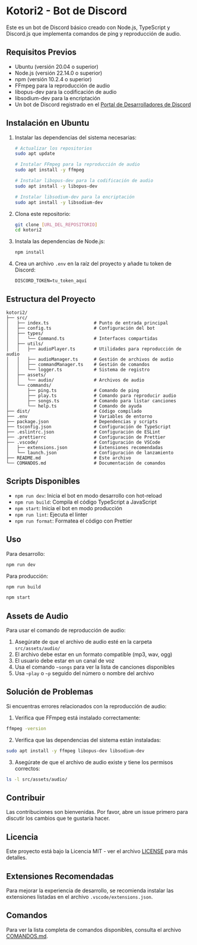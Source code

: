 # Kotori2 - Bot de Discord

Este es un bot de Discord básico creado con Node.js, TypeScript y Discord.js que implementa comandos de ping y reproducción de audio.

## Requisitos Previos

- Ubuntu (versión 20.04 o superior)
- Node.js (versión 22.14.0 o superior)
- npm (versión 10.2.4 o superior)
- FFmpeg para la reproducción de audio
- libopus-dev para la codificación de audio
- libsodium-dev para la encriptación
- Un bot de Discord registrado en el [Portal de Desarrolladores de Discord](https://discord.com/developers/applications)

## Instalación en Ubuntu

1. Instalar las dependencias del sistema necesarias:

   ```bash
   # Actualizar los repositorios
   sudo apt update
   ```

   ```bash
   # Instalar FFmpeg para la reproducción de audio
   sudo apt install -y ffmpeg
   ```

   ```bash
   # Instalar libopus-dev para la codificación de audio
   sudo apt install -y libopus-dev
   ```

   ```bash
   # Instalar libsodium-dev para la encriptación
   sudo apt install -y libsodium-dev
   ```

2. Clona este repositorio:

   ```bash
   git clone [URL_DEL_REPOSITORIO]
   cd kotori2
   ```

3. Instala las dependencias de Node.js:

   ```bash
   npm install
   ```

4. Crea un archivo `.env` en la raíz del proyecto y añade tu token de Discord:

   ```
   DISCORD_TOKEN=tu_token_aquí
   ```

## Estructura del Proyecto

```
kotori2/
├── src/
│   ├── index.ts                 # Punto de entrada principal
│   ├── config.ts                # Configuración del bot
│   ├── types/
│   │   └── Command.ts           # Interfaces compartidas
│   ├── utils/
│   │   ├── audioPlayer.ts       # Utilidades para reproducción de audio
│   │   ├── audioManager.ts      # Gestión de archivos de audio
│   │   ├── commandManager.ts    # Gestión de comandos
│   │   └── logger.ts            # Sistema de registro
│   ├── assets/
│   │   └── audio/               # Archivos de audio
│   └── commands/
│       ├── ping.ts              # Comando de ping
│       ├── play.ts              # Comando para reproducir audio
│       ├── songs.ts             # Comando para listar canciones
│       └── help.ts              # Comando de ayuda
├── dist/                        # Código compilado
├── .env                         # Variables de entorno
├── package.json                 # Dependencias y scripts
├── tsconfig.json                # Configuración de TypeScript
├── .eslintrc.json               # Configuración de ESLint
├── .prettierrc                  # Configuración de Prettier
├── .vscode/                     # Configuración de VSCode
│   ├── extensions.json          # Extensiones recomendadas
│   └── launch.json              # Configuración de lanzamiento
├── README.md                    # Este archivo
└── COMANDOS.md                  # Documentación de comandos
```

## Scripts Disponibles

- `npm run dev`: Inicia el bot en modo desarrollo con hot-reload
- `npm run build`: Compila el código TypeScript a JavaScript
- `npm start`: Inicia el bot en modo producción
- `npm run lint`: Ejecuta el linter
- `npm run format`: Formatea el código con Prettier

## Uso

Para desarrollo:

```bash
npm run dev
```

Para producción:

```bash
npm run build
```

```bash
npm start
```

## Assets de Audio

Para usar el comando de reproducción de audio:

1. Asegúrate de que el archivo de audio esté en la carpeta `src/assets/audio/`
2. El archivo debe estar en un formato compatible (mp3, wav, ogg)
3. El usuario debe estar en un canal de voz
4. Usa el comando `~songs` para ver la lista de canciones disponibles
5. Usa `~play` o `~p` seguido del número o nombre del archivo

## Solución de Problemas

Si encuentras errores relacionados con la reproducción de audio:

1. Verifica que FFmpeg está instalado correctamente:

```bash
ffmpeg -version
```

2. Verifica que las dependencias del sistema están instaladas:

```bash
sudo apt install -y ffmpeg libopus-dev libsodium-dev
```

3. Asegúrate de que el archivo de audio existe y tiene los permisos correctos:

```bash
ls -l src/assets/audio/
```

## Contribuir

Las contribuciones son bienvenidas. Por favor, abre un issue primero para discutir los cambios que te gustaría hacer.

## Licencia

Este proyecto está bajo la Licencia MIT - ver el archivo [LICENSE](LICENSE) para más detalles.

## Extensiones Recomendadas

Para mejorar la experiencia de desarrollo, se recomienda instalar las extensiones listadas en el archivo `.vscode/extensions.json`.

## Comandos

Para ver la lista completa de comandos disponibles, consulta el archivo [COMANDOS.md](./src/commands/COMANDOS.md).
